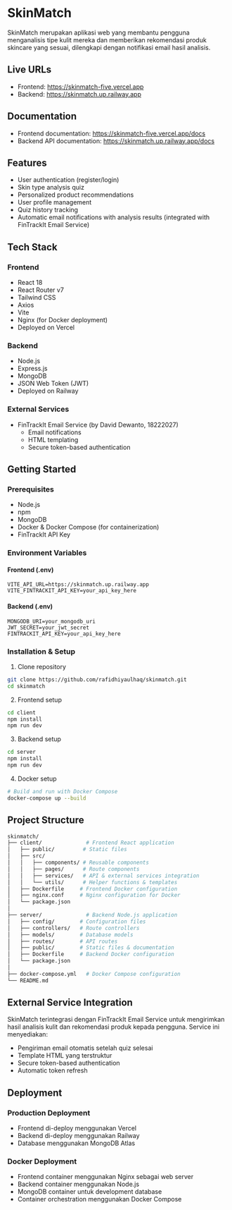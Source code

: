 # SkinMatch

SkinMatch merupakan aplikasi web yang membantu pengguna menganalisis tipe kulit mereka dan memberikan rekomendasi produk skincare yang sesuai, dilengkapi dengan notifikasi email hasil analisis.

## Live URLs
- Frontend: https://skinmatch-five.vercel.app
- Backend: https://skinmatch.up.railway.app

## Documentation
- Frontend documentation: https://skinmatch-five.vercel.app/docs 
- Backend API documentation: https://skinmatch.up.railway.app/docs

## Features
- User authentication (register/login)
- Skin type analysis quiz
- Personalized product recommendations
- User profile management
- Quiz history tracking
- Automatic email notifications with analysis results (integrated with FinTrackIt Email Service)

## Tech Stack
### Frontend
- React 18
- React Router v7
- Tailwind CSS
- Axios
- Vite
- Nginx (for Docker deployment)
- Deployed on Vercel

### Backend
- Node.js
- Express.js
- MongoDB
- JSON Web Token (JWT)
- Deployed on Railway

### External Services
- FinTrackIt Email Service (by David Dewanto, 18222027)
  - Email notifications
  - HTML templating
  - Secure token-based authentication

## Getting Started

### Prerequisites
- Node.js
- npm
- MongoDB
- Docker & Docker Compose (for containerization)
- FinTrackIt API Key

### Environment Variables
#### Frontend (.env)
```
VITE_API_URL=https://skinmatch.up.railway.app
VITE_FINTRACKIT_API_KEY=your_api_key_here
```

#### Backend (.env)
```
MONGODB_URI=your_mongodb_uri
JWT_SECRET=your_jwt_secret
FINTRACKIT_API_KEY=your_api_key_here
```

### Installation & Setup

1. Clone repository
```bash
git clone https://github.com/rafidhiyaulhaq/skinmatch.git
cd skinmatch
```

2. Frontend setup
```bash
cd client
npm install
npm run dev
```

3. Backend setup
```bash
cd server
npm install
npm run dev
```

4. Docker setup
```bash
# Build and run with Docker Compose
docker-compose up --build
```

## Project Structure
```bash
skinmatch/
├── client/              # Frontend React application
│   ├── public/         # Static files
│   ├── src/
│   │   ├── components/ # Reusable components
│   │   ├── pages/      # Route components
│   │   ├── services/   # API & external services integration
│   │   └── utils/      # Helper functions & templates
│   ├── Dockerfile     # Frontend Docker configuration
│   ├── nginx.conf     # Nginx configuration for Docker
│   └── package.json
│
├── server/              # Backend Node.js application
│   ├── config/        # Configuration files
│   ├── controllers/   # Route controllers
│   ├── models/        # Database models
│   ├── routes/        # API routes
│   ├── public/        # Static files & documentation
│   ├── Dockerfile     # Backend Docker configuration
│   └── package.json
│
├── docker-compose.yml   # Docker Compose configuration
└── README.md
```

## External Service Integration
SkinMatch terintegrasi dengan FinTrackIt Email Service untuk mengirimkan hasil analisis kulit dan rekomendasi produk kepada pengguna. Service ini menyediakan:
- Pengiriman email otomatis setelah quiz selesai
- Template HTML yang terstruktur
- Secure token-based authentication
- Automatic token refresh

## Deployment
### Production Deployment
- Frontend di-deploy menggunakan Vercel
- Backend di-deploy menggunakan Railway
- Database menggunakan MongoDB Atlas

### Docker Deployment
- Frontend container menggunakan Nginx sebagai web server
- Backend container menggunakan Node.js
- MongoDB container untuk development database
- Container orchestration menggunakan Docker Compose